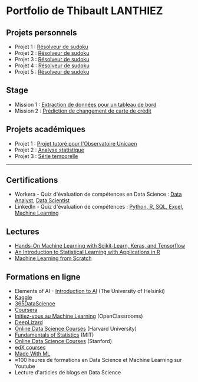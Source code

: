 # Portfolio de Thibault LANTHIEZ

## Projets personnels

* Projet 1 : [Résolveur de sudoku](https://github.com/ThibaultLanthiez/Resolveur-de-sudoku) 
* Projet 2 : [Résolveur de sudoku](https://github.com/ThibaultLanthiez/Resolveur-de-sudoku)
* Projet 3 : [Résolveur de sudoku](https://github.com/ThibaultLanthiez/Resolveur-de-sudoku)
* Projet 4 : [Résolveur de sudoku](https://github.com/ThibaultLanthiez/Resolveur-de-sudoku)
* Projet 5 : [Résolveur de sudoku](https://github.com/ThibaultLanthiez/Resolveur-de-sudoku)

## Stage

* Mission 1 : [Extraction de données pour un tableau de bord](https://github.com/ThibaultLanthiez/Resolveur-de-sudoku)
* Mission 2 : [Prédiction de changement de carte de crédit](https://github.com/ThibaultLanthiez/Resolveur-de-sudoku)

## Projets académiques

* Projet 1 : [Projet tutoré pour l'Observatoire Unicaen](https://github.com/ThibaultLanthiez/Resolveur-de-sudoku)
* Projet 2 : [Analyse statistique](https://github.com/ThibaultLanthiez/Resolveur-de-sudoku)
* Projet 3 : [Série temporelle](https://github.com/ThibaultLanthiez/Resolveur-de-sudoku)

-----

## Certifications

* Workera - Quiz d'évaluation de compétences en Data Science : [Data Analyst](https://workera.ai/candidates/certificate?identifier=Data%20Analyst), [Data Scientist](https://workera.ai/candidates/certificate?identifier=Data%20Scientist)
* LinkedIn - Quiz d'évaluation de compétences : [Python, R, SQL, Excel, Machine Learning](https://www.linkedin.com/in/thibault-lanthiez-3b300b175/)

## Lectures

* [Hands-On Machine Learning with Scikit-Learn, Keras, and Tensorflow](https://www.amazon.fr/Hands-Machine-Learning-Scikit-learn-Tensorflow/dp/1492032646/ref=pd_lpo_14_t_0/258-0304242-3340961?_encoding=UTF8&pd_rd_i=1492032646&pd_rd_r=b7a34edd-de30-4d8f-8538-8877f20dce05&pd_rd_w=YJud1&pd_rd_wg=SescO&pf_rd_p=a9e8383d-b25d-45ec-acc2-a094dd781c31&pf_rd_r=A5E4EQYGHAPF83RPKMNT&psc=1&refRID=A5E4EQYGHAPF83RPKMNT)
* [An Introduction to Statistical Learning with Applications in R](http://faculty.marshall.usc.edu/gareth-james/ISL/)
* [Machine Learning from Scratch](https://dafriedman97.github.io/mlbook/content/introduction.html)

## Formations en ligne

* Elements of AI - [Introduction to AI](https://www.elementsofai.fr/) (The University of Helsinki)
* [Kaggle](https://www.kaggle.com/learn/overview)
* [365DataScience](https://365datascience.com/courses/)
* [Coursera](https://www.coursera.org/specializations/advanced-statistics-data-science#courses)
* [Initiez-vous au Machine Learning](https://openclassrooms.com/fr/courses/4011851-initiez-vous-au-machine-learning) (OpenClassrooms)
* [DeepLizard](https://deeplizard.com/)
* [Online Data Science Courses](https://online-learning.harvard.edu/subject/data-science) (Harvard University)
* [Fundamentals of Statistics](https://www.edx.org/course/fundamentals-of-statistics?utm_source=mitopenlearning-mit-open-learning&utm_medium=affiliate_partner) (MIT)
* [Online Data Science Courses](https://online.stanford.edu/search-catalog?type=All&topics[1062]=1062&topics[1060]=1060&topics[1065]=1065&topics[1063]=1063&free_or_paid[free]=free) (Stanford)
* [edX courses](https://www.edx.org/course/subject/data-science)
* [Made With ML](https://madewithml.com/topics/)
* ≈100 heures de formations en Data Science et Machine Learning sur Youtube
* Lecture d'articles de blogs en Data Science
